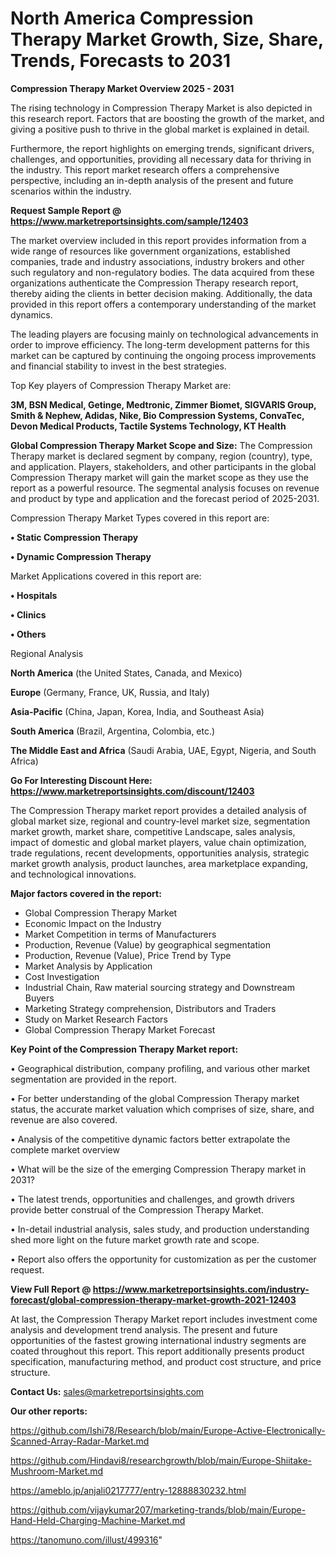# North America Compression Therapy Market Growth, Size, Share, Trends, Forecasts to 2031

<Strong> Compression Therapy Market Overview 2025 - 2031</strong>

The rising technology in Compression Therapy Market is also depicted in this research report. Factors that are boosting the growth of the market, and giving a positive push to thrive in the global market is explained in detail.

Furthermore, the report highlights on emerging trends, significant drivers, challenges, and opportunities, providing all necessary data for thriving in the industry. This report market research offers a comprehensive perspective, including an in-depth analysis of the present and future scenarios within the industry.

<strong>Request Sample Report @ <a href=https://www.marketreportsinsights.com/sample/12403>https://www.marketreportsinsights.com/sample/12403</a></strong>

The market overview included in this report provides information from a wide range of resources like government organizations, established companies, trade and industry associations, industry brokers and other such regulatory and non-regulatory bodies. The data acquired from these organizations authenticate the Compression Therapy research report, thereby aiding the clients in better decision making. Additionally, the data provided in this report offers a contemporary understanding of the market dynamics.

The leading players are focusing mainly on technological advancements in order to improve efficiency. The long-term development patterns for this market can be captured by continuing the ongoing process improvements and financial stability to invest in the best strategies.

Top Key players of Compression Therapy Market are:

<strong>3M, BSN Medical, Getinge, Medtronic, Zimmer Biomet, SIGVARIS Group, Smith & Nephew, Adidas, Nike, Bio Compression Systems, ConvaTec, Devon Medical Products, Tactile Systems Technology, KT Health</strong>

<strong><b>Global Compression Therapy Market Scope and Size:</b></strong>
The Compression Therapy market is declared segment by company, region (country), type, and application. Players, stakeholders, and other participants in the global Compression Therapy market will gain the market scope as they use the report as a powerful resource. The segmental analysis focuses on revenue and product by type and application and the forecast period of 2025-2031.

Compression Therapy Market Types covered in this report are:

<strong>• Static Compression Therapy

• Dynamic Compression Therapy</strong>

Market Applications covered in this report are:

<strong>• Hospitals

• Clinics

• Others</strong> 

Regional Analysis

<strong>North America</strong> (the United States, Canada, and Mexico)

<strong>Europe</strong> (Germany, France, UK, Russia, and Italy)

<strong>Asia-Pacific</strong> (China, Japan, Korea, India, and Southeast Asia)

<strong>South America</strong> (Brazil, Argentina, Colombia, etc.)

<strong>The Middle East and Africa</strong> (Saudi Arabia, UAE, Egypt, Nigeria, and South Africa)

<strong>Go For Interesting Discount Here: <a href=https://www.marketreportsinsights.com/discount/12403>https://www.marketreportsinsights.com/discount/12403</a></strong>

The Compression Therapy market report provides a detailed analysis of global market size, regional and country-level market size, segmentation market growth, market share, competitive Landscape, sales analysis, impact of domestic and global market players, value chain optimization, trade regulations, recent developments, opportunities analysis, strategic market growth analysis, product launches, area marketplace expanding, and technological innovations.

<strong><b>Major factors covered in the report:</b></strong>
<ul>
  <li>Global Compression Therapy Market </li>
  <li>Economic Impact on the Industry</li>
  <li>Market Competition in terms of Manufacturers</li>
  <li>Production, Revenue (Value) by geographical segmentation</li>
  <li>Production, Revenue (Value), Price Trend by Type</li>
  <li>Market Analysis by Application</li>
  <li>Cost Investigation</li>
  <li>Industrial Chain, Raw material sourcing strategy and Downstream Buyers</li>
  <li>Marketing Strategy comprehension, Distributors and Traders</li>
  <li>Study on Market Research Factors</li>
  <li>Global Compression Therapy Market Forecast</li>
</ul>

<strong><b>Key Point of the Compression Therapy Market report:</b></strong>

• Geographical distribution, company profiling, and various other market segmentation are provided in the report.

• For better understanding of the global Compression Therapy market status, the accurate market valuation which comprises of size, share, and revenue are also covered.

• Analysis of the competitive dynamic factors better extrapolate the complete market overview

• What will be the size of the emerging Compression Therapy market in 2031?

• The latest trends, opportunities and challenges, and growth drivers provide better construal of the Compression Therapy Market.

• In-detail industrial analysis, sales study, and production understanding shed more light on the future market growth rate and scope.

• Report also offers the opportunity for customization as per the customer request.

<strong><b>View Full Report @ <a href=https://www.marketreportsinsights.com/industry-forecast/global-compression-therapy-market-growth-2021-12403>https://www.marketreportsinsights.com/industry-forecast/global-compression-therapy-market-growth-2021-12403</a></b></strong>


At last, the Compression Therapy Market report includes investment come analysis and development trend analysis. The present and future opportunities of the fastest growing international industry segments are coated throughout this report. This report additionally presents product specification, manufacturing method, and product cost structure, and price structure.

<strong>Contact Us:</strong>
sales@marketreportsinsights.com

<strong>Our other reports:</strong>

<a href=https://github.com/Ishi78/Research/blob/main/Europe-Active-Electronically-Scanned-Array-Radar-Market.md>https://github.com/Ishi78/Research/blob/main/Europe-Active-Electronically-Scanned-Array-Radar-Market.md</a>

<a href=https://github.com/Hindavi8/researchgrowth/blob/main/Europe-Shiitake-Mushroom-Market.md>https://github.com/Hindavi8/researchgrowth/blob/main/Europe-Shiitake-Mushroom-Market.md</a>

<a href=https://ameblo.jp/anjali0217777/entry-12888830232.html>https://ameblo.jp/anjali0217777/entry-12888830232.html</a>

<a href=https://github.com/vijaykumar207/marketing-trands/blob/main/Europe-Hand-Held-Charging-Machine-Market.md>https://github.com/vijaykumar207/marketing-trands/blob/main/Europe-Hand-Held-Charging-Machine-Market.md</a>

<a href=https://tanomuno.com/illust/499316>https://tanomuno.com/illust/499316</a>"
